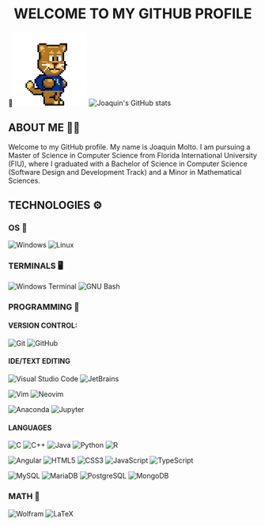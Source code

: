 <h1 align="center">WELCOME TO MY GITHUB PROFILE</h1>

🐾![](https://github.com/FIUPanther-JMolto98/FIUPanther-JMolto98/blob/main/roary_run_jump_land.gif)
![Joaquin's GitHub stats](https://github-readme-stats.vercel.app/api?username=FIUPanther-JMolto98&show_icons=true&theme=aura_dark)

<h2 align="left">ABOUT ME 👨‍💻</h2>
Welcome to my GitHub profile. My name is Joaquin Molto. I am pursuing a Master of Science in Computer Science from Florida International University (FIU), where I graduated with a Bachelor of Science in Computer Science (Software Design and Development Track) and a Minor in Mathematical Sciences.
<h2 align="left">TECHNOLOGIES ⚙️</h2>

<h3 align="left">OS 💾</h3>

![Windows](https://a11ybadges.com/badge?logo=windows)
![Linux](https://a11ybadges.com/badge?logo=linux)

<h3 align="left">TERMINALS 🖥️</h3>

![Windows Terminal](https://a11ybadges.com/badge?logo=windowsterminal)
![GNU Bash](https://a11ybadges.com/badge?logo=gnubash)

<h3 align="left">PROGRAMMING 🤖</h3>
<h4 align="left">VERSION CONTROL:</h4>

![Git](https://a11ybadges.com/badge?logo=git)
![GitHub](https://a11ybadges.com/badge?logo=github)

<h4 align="left">IDE/TEXT EDITING</h4>


![Visual Studio Code](https://a11ybadges.com/badge?logo=visualstudiocode)
![JetBrains](https://a11ybadges.com/badge?logo=jetbrains)

![Vim](https://a11ybadges.com/badge?logo=vim)
![Neovim](https://a11ybadges.com/badge?logo=neovim)

![Anaconda](https://a11ybadges.com/badge?logo=anaconda)
![Jupyter](https://a11ybadges.com/badge?logo=jupyter)




<h4 align=:"left">LANGUAGES</h4>

![C](https://a11ybadges.com/badge?logo=c)
![C++](https://a11ybadges.com/badge?logo=cplusplus)
![Java](https://a11ybadges.com/badge?logo=java)
![Python](https://a11ybadges.com/badge?logo=python)
![R](https://a11ybadges.com/badge?logo=r)

![Angular](https://a11ybadges.com/badge?logo=angular)
![HTML5](https://a11ybadges.com/badge?logo=html5)
![CSS3](https://a11ybadges.com/badge?logo=css3)
![JavaScript](https://a11ybadges.com/badge?logo=javascript)
![TypeScript](https://a11ybadges.com/badge?logo=typescript)

![MySQL](https://a11ybadges.com/badge?logo=mysql)
![MariaDB](https://a11ybadges.com/badge?logo=mariadb)
![PostgreSQL](https://a11ybadges.com/badge?logo=postgresql)
![MongoDB](https://a11ybadges.com/badge?logo=mongodb)

<h3 align="left">MATH 🧮</h3>

![Wolfram](https://a11ybadges.com/badge?logo=wolfram)
![LaTeX](https://a11ybadges.com/badge?logo=latex)
